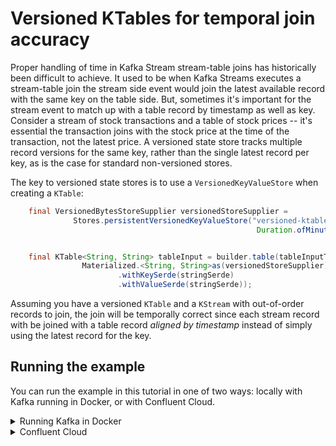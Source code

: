 # Versioned KTables for temporal join accuracy

Proper handling of time in Kafka Stream stream-table joins has historically been difficult to achieve. It used to be when 
Kafka Streams executes a stream-table join the stream side event would join the latest available record with the same key on the table side.
But, sometimes it's important for the stream event to match up with a table record by timestamp as well as key.
Consider a stream of stock transactions and a table of stock prices -- it's essential the transaction joins with the 
stock price at the time of the transaction, not the latest price. A versioned state store tracks multiple record versions 
for the same key, rather than the single latest record per key, as is the case for standard non-versioned stores.

The key to versioned state stores is to use a `VersionedKeyValueStore` when creating a `KTable`:
``` java annotate
    final VersionedBytesStoreSupplier versionedStoreSupplier =
              Stores.persistentVersionedKeyValueStore("versioned-ktable-store",
                                                       Duration.ofMinutes(10));


    final KTable<String, String> tableInput = builder.table(tableInputTopic,
                Materialized.<String, String>as(versionedStoreSupplier)
                        .withKeySerde(stringSerde)
                        .withValueSerde(stringSerde));
```
Assuming you have a versioned `KTable` and a `KStream` with out-of-order records to join, the join will be temporally correct since each stream record with be joined
with a table record _aligned by timestamp_ instead of simply using the latest record for the key.

## Running the example

You can run the example in this tutorial in one of two ways: locally with Kafka running in Docker, or with Confluent Cloud.
        
<details>
<summary>Running Kafka in Docker</summary>

### Prerequisites

* [Confluent CLI](https://docs.confluent.io/confluent-cli/current/install.html) 
* Docker running via [Docker Desktop](https://docs.docker.com/desktop/) or [Docker Engine](https://docs.docker.com/engine/install/)

### Start Kafka

* Execute `confluent local kafka start`  from a terminal window, and copy the `host:port` output
* Save the file `confluent.properties.orig` as `confluent.properties` (ignored by git) and update the `bootstrap.servers` config with the value from the previous step

### Create the topics `stream-input-topic`, `table-input-topic` and `output-topic`

* `confluent local kafka topic create stream-input-topic`
* `confluent local kafka topic create table-input-topic`
* `confluent local kafka topic create output-topic`

### Start Kafka Streams

* CD into `versioned-ktables/kstreams`
* Run `./gradlew clean build`
* Run `java -jar build/libs/versioned-ktables-standalone.jar`
* The command above assumes using the properties file `src/main/resources/confluent.properties` if you're using something else you'll need to add the path to the command i.e. `java -jar build/libs/versioned-ktables-standalone.jar [path to props file]`

### View the results

The example itself generates samples records to demonstrate proper temporal join semantics with a versioned `KTable`. It generates a stream
of strings containing the first half of popular food combinations like `"peanut butter and"`. On the table side, the correct 
strings to complete the food combinations (`"jelly"`) are generated before the stream entries. There are also incorrect matches that
come later (e.g, `"sardines"`).

In a terminal window, observe with the Confluent CLI that the output topic contains the expected food combinations:

``` plaintext
confluent local kafka topic consume output-topic --from-beginning
```

This will yield output like:
``` plaintext
peanut butter and jelly
ham and eggs
cheese and crackers
tea and crumpets
coffee with cream
```
Enter `Ctrl-C` to exit the console consumer.

</details>

<details>
<summary>Confluent Cloud</summary>

### Prerequisites

* A [Confluent Cloud](https://confluent.cloud/signup) account
* The [Confluent CLI](https://docs.confluent.io/confluent-cli/current/install.html)

<details>
     <summary>Creating a cluster in the Confluent Cloud Console</summary>

Create Kafka cluster following [these directions](https://docs.confluent.io/cloud/current/get-started/index.html)

### Get the configuration

After creating a cluster Kafka is up and running all you need to next is get the client configurations.

* In the Confluent Cloud Console, click on the `Clients` option in the left-hand menu.
* Click on the `Java` tile and create the cluster API key and a Schema Registry API key
* Copy the generated properties into the `confluent.properties.orig` file and save it as `confluent.properties` (ignored by git)
</details>

<details>
  <summary>Creating a cluster with the CLI</summary>

If you already have a cloud account, and you don't yet have a Kafka cluster and credentials for connecting to it, you can get started with CLI exclusively.

* Run the CLI command  `confluent plugin install confluent-cloud_kickstart`
* Then execute `confluent cloud-kickstart --name <CLUSTER NAME>` which will create a cluster, enable Schema Registry and all required API keys.  This will create a cluster with default settings, to see all the options available use `confluent cloud-kickstart --help`
* Copy the generated client configurations (located in `~/Downloads/java_configs_<CLUSTER_ID>` by default) into `confluent.properties.org` and save as `confluent.properties`. The full location of the properties file is printed to the console.
</details>

### Create the topics `stream-input-topic`, `table-input-topic` and `output-topic`

*_Note that if you create the cluster using the CLI plugin you can omit the cluster-id from the commands_*

* `confluent kafka topic create stream-input-topic --cluster <CLUSTER_ID>` 
* `confluent kafka topic create table-input-topic --cluster <CLUSTER_ID>` 
* `confluent kafka topic create output-topic --cluster <CLUSTER_ID>`

### Start Kafka Streams

* CD into `versioned-ktables/kstreams`
* Run `./gradlew clean build`
* Run `java -jar build/libs/versioned-ktables-standalone.jar`
* The command above assumes using the properties file `src/main/resources/confluent.properties` if you're using something else you'll need to add the path to the command i.e. `java -jar build/libs/versioned-ktables-standalone.jar [path to props file]`

### View the results

### View the results

The example itself generates samples records to demonstrate proper temporal join semantics with a versioned `KTable`. It generates a stream
of strings containing the first half of popular food combinations like `"peanut butter and"`. On the table side, the correct
strings to complete the food combinations (`"jelly"`) are generated before the stream entries. There are also incorrect matches that
come later (e.g, `"sardines"`).

In a terminal window, observe with the Confluent CLI that the output topic contains the expected food combinations:

``` plaintext
confluent local kafka topic consume output-topic --from-beginning
```

This will yield output like:
``` plaintext
peanut butter and jelly
ham and eggs
cheese and crackers
tea and crumpets
coffee with cream
```
Enter `Ctrl-C` to exit the console consumer.

</details>
